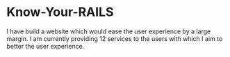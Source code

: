 # Know-Your-RAILS
I have build a website which would ease the user experience by a large margin. I am currently providing 12 services to the users with which I aim to better the user experience.
